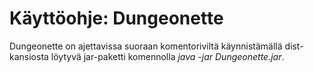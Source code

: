 Käyttöohje: Dungeonette
=======================

Dungeonette on ajettavissa suoraan komentoriviltä käynnistämällä dist-kansiosta löytyvä jar-paketti komennolla _java -jar Dungeonette.jar_. 
